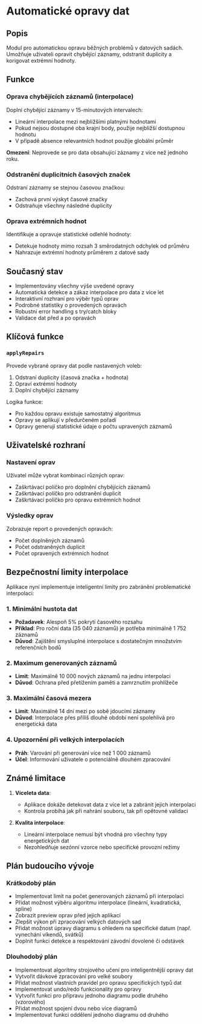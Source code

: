 # Automatické opravy dat

## Popis
Modul pro automatickou opravu běžných problémů v datových sadách. Umožňuje uživateli opravit chybějící záznamy, odstranit duplicity a korigovat extrémní hodnoty.

## Funkce

### Oprava chybějících záznamů (interpolace)
Doplní chybějící záznamy v 15-minutových intervalech:
- Lineární interpolace mezi nejbližšími platnými hodnotami
- Pokud nejsou dostupné oba krajní body, použije nejbližší dostupnou hodnotu
- V případě absence relevantních hodnot použije globální průměr

**Omezení**: Neprovede se pro data obsahující záznamy z více než jednoho roku.

### Odstranění duplicitních časových značek
Odstraní záznamy se stejnou časovou značkou:
- Zachová první výskyt časové značky
- Odstraňuje všechny následné duplicity

### Oprava extrémních hodnot
Identifikuje a opravuje statistické odlehlé hodnoty:
- Detekuje hodnoty mimo rozsah 3 směrodatných odchylek od průměru
- Nahrazuje extrémní hodnoty průměrem z datové sady

## Současný stav
- Implementovány všechny výše uvedené opravy
- Automatická detekce a zákaz interpolace pro data z více let
- Interaktivní rozhraní pro výběr typů oprav
- Podrobné statistiky o provedených opravách
- Robustní error handling s try/catch bloky
- Validace dat před a po opravách

## Klíčová funkce

### `applyRepairs`
Provede vybrané opravy dat podle nastavených voleb:
1. Odstraní duplicity (časová značka + hodnota)
2. Opraví extrémní hodnoty
3. Doplní chybějící záznamy

Logika funkce:
- Pro každou opravu existuje samostatný algoritmus
- Opravy se aplikují v předurčeném pořadí
- Opravy generují statistické údaje o počtu upravených záznamů

## Uživatelské rozhraní

### Nastavení oprav
Uživatel může vybrat kombinaci různých oprav:
- Zaškrtávací políčko pro doplnění chybějících záznamů
- Zaškrtávací políčko pro odstranění duplicit
- Zaškrtávací políčko pro opravu extrémních hodnot

### Výsledky oprav
Zobrazuje report o provedených opravách:
- Počet doplněných záznamů
- Počet odstraněných duplicit
- Počet opravených extrémních hodnot

## Bezpečnostní limity interpolace

Aplikace nyní implementuje inteligentní limity pro zabránění problematické interpolaci:

### 1. **Minimální hustota dat**
- **Požadavek**: Alespoň 5% pokrytí časového rozsahu
- **Příklad**: Pro roční data (35 040 záznamů) je potřeba minimálně 1 752 záznamů
- **Důvod**: Zajištění smysluplné interpolace s dostatečným množstvím referenčních bodů

### 2. **Maximum generovaných záznamů**
- **Limit**: Maximálně 10 000 nových záznamů na jednu interpolaci
- **Důvod**: Ochrana před přetížením paměti a zamrznutím prohlížeče

### 3. **Maximální časová mezera**
- **Limit**: Maximálně 14 dní mezi po sobě jdoucími záznamy
- **Důvod**: Interpolace přes příliš dlouhé období není spolehlivá pro energetická data

### 4. **Upozornění při velkých interpolacích**
- **Práh**: Varování při generování více než 1 000 záznamů
- **Účel**: Informování uživatele o potenciálně dlouhém zpracování

## Známé limitace

1. **Víceleta data**:
   - Aplikace dokáže detekovat data z více let a zabránit jejich interpolaci
   - Kontrola probíhá jak při nahrání souboru, tak při opětovné validaci

2. **Kvalita interpolace**:
   - Lineární interpolace nemusí být vhodná pro všechny typy energetických dat
   - Nezohledňuje sezónní vzorce nebo specifické provozní režimy

## Plán budoucího vývoje

### Krátkodobý plán
- Implementovat limit na počet generovaných záznamů při interpolaci
- Přidat možnost výběru algoritmu interpolace (lineární, kvadratická, spline)
- Zobrazit preview oprav před jejich aplikací
- Zlepšit výkon při zpracování velkých datových sad
- Přidat možnost úpravy diagramu s ohledem na specifické datum (např. vynechání víkendů, svátků)
- Doplnit funkci detekce a respektování závodní dovolené či odstávek

### Dlouhodobý plán
- Implementovat algoritmy strojového učení pro inteligentnější opravy dat
- Vytvořit dávkové zpracování pro velké soubory
- Přidat možnost vlastních pravidel pro opravu specifických typů dat
- Implementovat undo/redo funkcionality pro opravy
- Vytvořit funkci pro přípravu jednoho diagramu podle druhého (vzorového)
- Přidat možnost spojení dvou nebo více diagramů
- Implementovat funkci oddělení jednoho diagramu od druhého